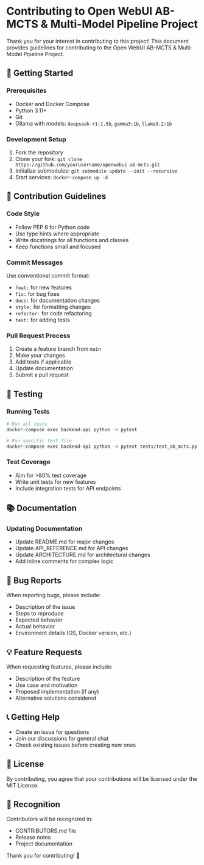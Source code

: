 # Contributing to Open WebUI AB-MCTS & Multi-Model Pipeline Project

Thank you for your interest in contributing to this project! This document provides guidelines for contributing to the Open WebUI AB-MCTS & Multi-Model Pipeline Project.

## 🚀 Getting Started

### Prerequisites
- Docker and Docker Compose
- Python 3.11+
- Git
- Ollama with models: `deepseek-r1:1.5b`, `gemma3:1b`, `llama3.2:1b`

### Development Setup
1. Fork the repository
2. Clone your fork: `git clone https://github.com/yourusername/openwebui-ab-mcts.git`
3. Initialize submodules: `git submodule update --init --recursive`
4. Start services: `docker-compose up -d`

## 📝 Contribution Guidelines

### Code Style
- Follow PEP 8 for Python code
- Use type hints where appropriate
- Write docstrings for all functions and classes
- Keep functions small and focused

### Commit Messages
Use conventional commit format:
- `feat:` for new features
- `fix:` for bug fixes
- `docs:` for documentation changes
- `style:` for formatting changes
- `refactor:` for code refactoring
- `test:` for adding tests

### Pull Request Process
1. Create a feature branch from `main`
2. Make your changes
3. Add tests if applicable
4. Update documentation
5. Submit a pull request

## 🧪 Testing

### Running Tests
```bash
# Run all tests
docker-compose exec backend-api python -m pytest

# Run specific test file
docker-compose exec backend-api python -m pytest tests/test_ab_mcts.py
```

### Test Coverage
- Aim for >80% test coverage
- Write unit tests for new features
- Include integration tests for API endpoints

## 📚 Documentation

### Updating Documentation
- Update README.md for major changes
- Update API_REFERENCE.md for API changes
- Update ARCHITECTURE.md for architectural changes
- Add inline comments for complex logic

## 🐛 Bug Reports

When reporting bugs, please include:
- Description of the issue
- Steps to reproduce
- Expected behavior
- Actual behavior
- Environment details (OS, Docker version, etc.)

## 💡 Feature Requests

When requesting features, please include:
- Description of the feature
- Use case and motivation
- Proposed implementation (if any)
- Alternative solutions considered

## 📞 Getting Help

- Create an issue for questions
- Join our discussions for general chat
- Check existing issues before creating new ones

## 📄 License

By contributing, you agree that your contributions will be licensed under the MIT License.

## 🙏 Recognition

Contributors will be recognized in:
- CONTRIBUTORS.md file
- Release notes
- Project documentation

Thank you for contributing! 🎉
